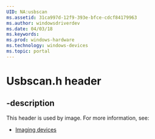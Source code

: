 ```yaml
---
UID: NA:usbscan
ms.assetid: 31ca997d-12f9-393e-bfce-cdcf84179963
ms.author: windowsdriverdev
ms.date: 04/03/18
ms.keywords: 
ms.prod: windows-hardware
ms.technology: windows-devices
ms.topic: portal
---
```


# Usbscan.h header


## -description


This header is used by image. For more information, see:

- [Imaging devices](../_image/index.md)
